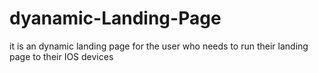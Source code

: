 # dyanamic-Landing-Page
it is an dynamic landing page for the user who needs to run their landing page to their IOS devices 
